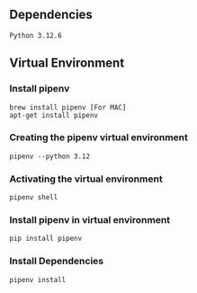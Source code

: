 ## Dependencies
```
Python 3.12.6
```

## Virtual Environment
### Install pipenv

```
brew install pipenv [For MAC]
apt-get install pipenv
```

### Creating the pipenv virtual environment
```
pipenv --python 3.12
```

### Activating the virtual environment
```
pipenv shell
```

### Install pipenv in virtual environment

```
pip install pipenv
```

### Install Dependencies
```
pipenv install
```